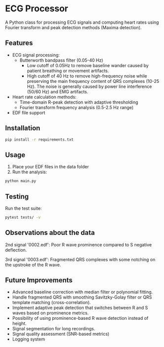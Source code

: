 # ECG Processor

A Python class for processing ECG signals and computing heart rates using Fourier transform and 
peak detection methods (Maxima detection).

## Features

- ECG signal processing:
  - Butterworth bandpass filter (0.05-40 Hz)
    - Low cutoff of 0.05Hz to remove baseline wander caused by patient breathing or movement artifacts.
    - High cutoff of 40 Hz to remove high-frequency noise while preserving the main frequency content of QRS complexes
      (10-25 Hz). The noise is generally caused by power line interference (50/60 Hz) and EMG artifacts.
- Heart rate calculation methods:
  - Time-domain R-peak detection with adaptive thresholding
  - Fourier transform frequency analysis (0.5-2.5 Hz range)
- EDF file support

## Installation

```bash
pip install -r requirements.txt
```

## Usage

1. Place your EDF files in the data folder
2. Run the analysis:
```bash
python main.py
```

## Testing
Run the test suite:
```bash
pytest tests/ -v
```

## Observations about the data

2nd signal '0002.edf': Poor R wave prominence compared to S negative deflection.

3rd signal '0003.edf': Fragmented QRS complexes with some notching on the upstroke of the R wave.

## Future Improvements

- Advanced baseline correction with median filter or polynomial fitting.
- Handle fragmented QRS with smoothing Savitzky-Golay filter or QRS template matching (cross-correlation).
- Implement adaptive peak detection that switches between R and S waves based on prominence metrics.
- Possibility of using prominence-based R wave detection instead of height.
- Signal segmentation for long recordings.
- Signal quality assessment (SNR-based metrics)
- Logging system


